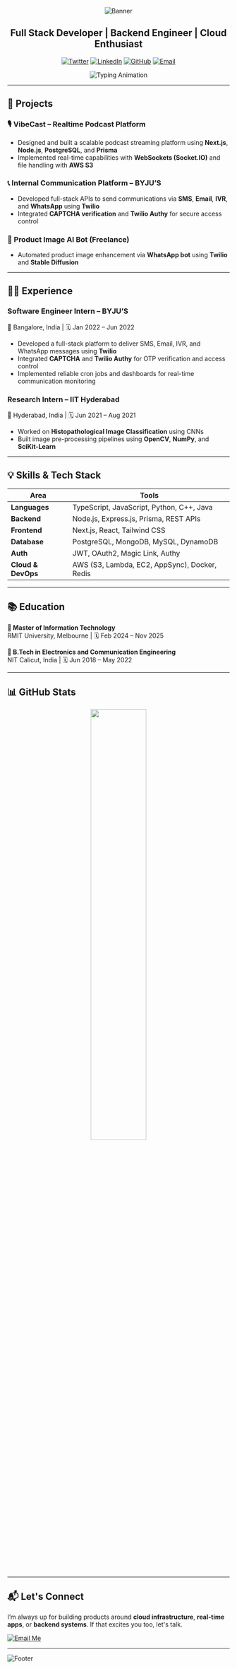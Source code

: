 <div align="center">

![Banner](https://capsule-render.vercel.app/api?type=waving&color=0A84FF&height=200&section=header&text=Amal%20Devanand%20Shine&fontSize=48&fontColor=ffffff&animation=fadeIn)

## Full Stack Developer | Backend Engineer | Cloud Enthusiast

[![Twitter](https://img.shields.io/badge/Twitter-1DA1F2?style=for-the-badge&logo=Twitter&logoColor=white)](https://x.com/sdevanand13)
[![LinkedIn](https://img.shields.io/badge/LinkedIn-0077B5?style=for-the-badge&logo=linkedin&logoColor=white)](https://www.linkedin.com/in/amal-devanand-s-34662a175/)
[![GitHub](https://img.shields.io/badge/GitHub-171515?style=for-the-badge&logo=github&logoColor=white)](https://github.com/devanand13)
[![Email](https://img.shields.io/badge/Email-D14836?style=for-the-badge&logo=gmail&logoColor=white)](mailto:amaldevanands@gmail.com)

![Typing Animation](https://readme-typing-svg.demolab.com?font=Fira+Code&weight=600&size=22&pause=1000&color=0A84FF&center=true&vCenter=true&width=600&lines=Backend+Developer+with+Cloud+Focus;Building+reliable+infrastructure+with+Node.js+%2B+PostgreSQL;Crafting+full-stack+apps+using+Next.js+and+AWS)

</div>

---

## 🚀 Projects

### 🎙️ VibeCast – Realtime Podcast Platform
- Designed and built a scalable podcast streaming platform using **Next.js**, **Node.js**, **PostgreSQL**, and **Prisma**
- Implemented real-time capabilities with **WebSockets (Socket.IO)** and file handling with **AWS S3**

### 📞 Internal Communication Platform – BYJU’S
- Developed full-stack APIs to send communications via **SMS**, **Email**, **IVR**, and **WhatsApp** using **Twilio**
- Integrated **CAPTCHA verification** and **Twilio Authy** for secure access control

### 📸 Product Image AI Bot (Freelance)
- Automated product image enhancement via **WhatsApp bot** using **Twilio** and **Stable Diffusion**

---

## 🧑‍💻 Experience

### Software Engineer Intern – BYJU’S  
📍 Bangalore, India | 🗓️ Jan 2022 – Jun 2022  
- Developed a full-stack platform to deliver SMS, Email, IVR, and WhatsApp messages using **Twilio**
- Integrated **CAPTCHA** and **Twilio Authy** for OTP verification and access control
- Implemented reliable cron jobs and dashboards for real-time communication monitoring

### Research Intern – IIT Hyderabad  
📍 Hyderabad, India | 🗓️ Jun 2021 – Aug 2021  
- Worked on **Histopathological Image Classification** using CNNs
- Built image pre-processing pipelines using **OpenCV**, **NumPy**, and **SciKit-Learn**

---

## 💡 Skills & Tech Stack

| Area | Tools |
|------|-------|
| **Languages** | TypeScript, JavaScript, Python, C++, Java |
| **Backend** | Node.js, Express.js, Prisma, REST APIs |
| **Frontend** | Next.js, React, Tailwind CSS |
| **Database** | PostgreSQL, MongoDB, MySQL, DynamoDB |
| **Auth** | JWT, OAuth2, Magic Link, Authy |
| **Cloud & DevOps** | AWS (S3, Lambda, EC2, AppSync), Docker, Redis |

---

## 📚 Education

**📘 Master of Information Technology**  
RMIT University, Melbourne | 🗓️ Feb 2024 – Nov 2025

**📘 B.Tech in Electronics and Communication Engineering**  
NIT Calicut, India | 🗓️ Jun 2018 – May 2022

---

## 📊 GitHub Stats

<div align="center">
  <img src="https://github-readme-stats.vercel.app/api/top-langs/?username=devanand13&layout=compact&theme=tokyonight&hide_border=true" width="50%" />
</div>

---

## 📬 Let's Connect

I’m always up for building products around **cloud infrastructure**, **real-time apps**, or **backend systems**. If that excites you too, let's talk.

[![Email Me](https://img.shields.io/badge/Say_Hi-0A84FF?style=for-the-badge&logo=gmail&logoColor=white)](mailto:amaldevanands@gmail.com)

---

![Footer](https://capsule-render.vercel.app/api?type=waving&color=0A84FF&height=120&section=footer)
